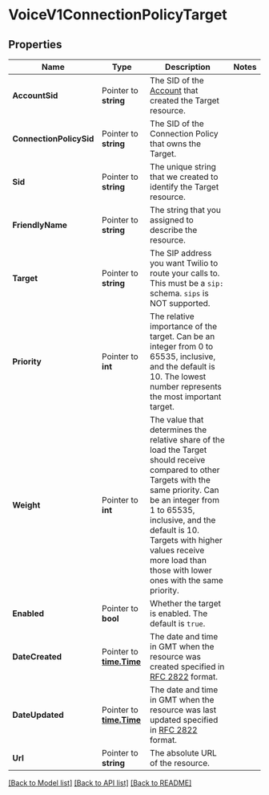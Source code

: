 # VoiceV1ConnectionPolicyTarget

## Properties

Name | Type | Description | Notes
------------ | ------------- | ------------- | -------------
**AccountSid** | Pointer to **string** | The SID of the [Account](https://www.twilio.com/docs/iam/api/account) that created the Target resource. |
**ConnectionPolicySid** | Pointer to **string** | The SID of the Connection Policy that owns the Target. |
**Sid** | Pointer to **string** | The unique string that we created to identify the Target resource. |
**FriendlyName** | Pointer to **string** | The string that you assigned to describe the resource. |
**Target** | Pointer to **string** | The SIP address you want Twilio to route your calls to. This must be a `sip:` schema. `sips` is NOT supported. |
**Priority** | Pointer to **int** | The relative importance of the target. Can be an integer from 0 to 65535, inclusive, and the default is 10. The lowest number represents the most important target. |
**Weight** | Pointer to **int** | The value that determines the relative share of the load the Target should receive compared to other Targets with the same priority. Can be an integer from 1 to 65535, inclusive, and the default is 10. Targets with higher values receive more load than those with lower ones with the same priority. |
**Enabled** | Pointer to **bool** | Whether the target is enabled. The default is `true`. |
**DateCreated** | Pointer to [**time.Time**](time.Time.md) | The date and time in GMT when the resource was created specified in [RFC 2822](https://www.ietf.org/rfc/rfc2822.txt) format. |
**DateUpdated** | Pointer to [**time.Time**](time.Time.md) | The date and time in GMT when the resource was last updated specified in [RFC 2822](https://www.ietf.org/rfc/rfc2822.txt) format. |
**Url** | Pointer to **string** | The absolute URL of the resource. |

[[Back to Model list]](../README.md#documentation-for-models) [[Back to API list]](../README.md#documentation-for-api-endpoints) [[Back to README]](../README.md)


